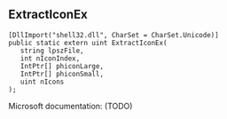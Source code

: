 ## ExtractIconEx

```
[DllImport("shell32.dll", CharSet = CharSet.Unicode)]
public static extern uint ExtractIconEx(
   string lpszFile,
   int nIconIndex,
   IntPtr[] phiconLarge,
   IntPtr[] phiconSmall,
   uint nIcons
);
```

Microsoft documentation: (TODO)
